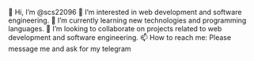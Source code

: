 👋 Hi, I’m @scs22096
👀 I’m interested in web development and software engineering.
🌱 I’m currently learning new technologies and programming languages.
💞️ I’m looking to collaborate on projects related to web development and software engineering.
📫 How to reach me: Please message me and ask for my telegram 
